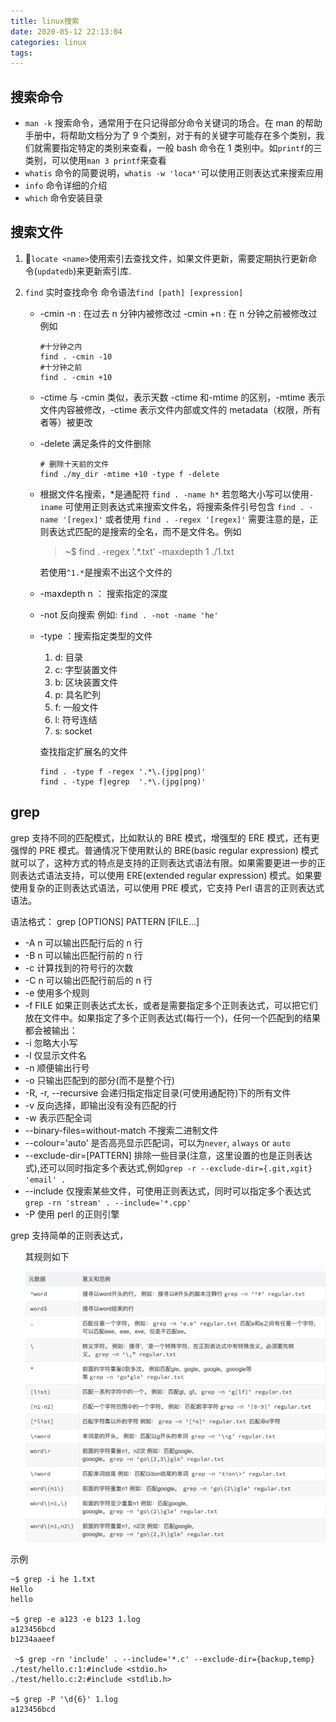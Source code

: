 ```yaml
---
title: linux搜索
date: 2020-05-12 22:13:04
categories: linux
tags:
---
```


## 搜索命令

- `man -k` 搜索命令，通常用于在只记得部分命令关键词的场合。在 man 的帮助手册中，将帮助文档分为了 9 个类别，对于有的关键字可能存在多个类别，我们就需要指定特定的类别来查看，一般 bash 命令在 1 类别中。如`printf`的三类别，可以使用`man 3 printf`来查看
- `whatis` 命令的简要说明，`whatis -w 'loca*'`可以使用正则表达式来搜索应用
- `info` 命令详细的介绍
- `which` 命令安装目录

## 搜索文件

1. `locate <name>`使用索引去查找文件，如果文件更新，需要定期执行更新命令(`updatedb`)来更新索引库.
2. `find` 实时查找命令
   命令语法`find [path] [expression]`

   - -cmin -n : 在过去 n 分钟内被修改过
     -cmin +n : 在 n 分钟之前被修改过
     例如

     ```shell
     #十分钟之内
     find . -cmin -10
     #十分钟之前
     find . -cmin +10
     ```

   - -ctime 与 -cmin 类似，表示天数
     -ctime 和-mtime 的区别，-mtime 表示文件内容被修改，-ctime 表示文件内部或文件的 metadata（权限，所有者等）被更改

   - -delete 满足条件的文件删除

     ```shell
     # 删除十天前的文件
     find ./my_dir -mtime +10 -type f -delete
     ```

   - 根据文件名搜索，\*是通配符
     `find . -name h*`
     若忽略大小写可以使用`-iname`
     可使用正则表达式来搜索文件名，将搜索条件引号包含
     `find . -name '[regex]'`
     或者使用
     `find . -regex '[regex]'`
     需要注意的是，正则表达式匹配的是搜索的全名，而不是文件名。例如

     > ~\$ find . -regex '.\*\.txt' -maxdepth 1
     > ./1.txt

     若使用`^1.*`是搜索不出这个文件的

   - -maxdepth n ： 搜索指定的深度

   - -not 反向搜索
     例如: `find . -not -name 'he'`

   - -type ：搜索指定类型的文件

     1. d: 目录
     2. c: 字型装置文件
     3. b: 区块装置文件
     4. p: 具名贮列
     5. f: 一般文件
     6. l: 符号连结
     7. s: socket

     查找指定扩展名的文件

     ```shell
     find . -type f -regex '.*\.(jpg|png)'
     find . -type f|egrep  '.*\.(jpg|png)'
     ```

## grep

grep 支持不同的匹配模式，比如默认的 BRE 模式，增强型的 ERE 模式，还有更强悍的 PRE 模式。普通情况下使用默认的 BRE(basic regular expression) 模式就可以了，这种方式的特点是支持的正则表达式语法有限。如果需要更进一步的正则表达式语法支持，可以使用 ERE(extended regular expression) 模式。如果要使用复杂的正则表达式语法，可以使用 PRE 模式，它支持 Perl 语言的正则表达式语法。

语法格式：
grep [OPTIONS] PATTERN [FILE...]

- -A n 可以输出匹配行后的 n 行
- -B n 可以输出匹配行前的 n 行
- -c 计算找到的符号行的次数
- -C n 可以输出匹配行前后的 n 行
- -e 使用多个规则
- -f FILE 如果正则表达式太长，或者是需要指定多个正则表达式，可以把它们放在文件中。如果指定了多个正则表达式(每行一个)，任何一个匹配到的结果都会被输出：
- -i 忽略大小写
- -l 仅显示文件名
- -n 顺便输出行号
- -o 只输出匹配到的部分(而不是整个行)
- -R, -r, --recursive 会递归指定指定目录(可使用通配符)下的所有文件
- -v 反向选择，即输出没有没有匹配的行
- -w 表示匹配全词
- --binary-files=without-match 不搜索二进制文件
- --colour='auto' 是否高亮显示匹配词，可以为`never`, `always` or `auto`
- --exclude-dir=[PATTERN] 排除一些目录(注意，这里设置的也是正则表达式),还可以同时指定多个表达式,例如`grep -r --exclude-dir={.git,xgit} 'email' .`
- --include 仅搜索某些文件，可使用正则表达式，同时可以指定多个表达式 `grep -rn 'stream' . --include='*.cpp'`
- -P 使用 perl 的正则引擎

grep 支持简单的正则表达式，

  <ul>
  其规则如下

![linux搜索_linux搜索_基础的正则表达式规则.png](./images/linux搜索_linux搜索_基础的正则表达式规则.png)

  </ul>
示例

```shell
~$ grep -i he 1.txt
Hello
hello

~$ grep -e a123 -e b123 1.log
a123456bcd
b1234aaeef

 ~$ grep -rn 'include' . --include='*.c' --exclude-dir={backup,temp}
./test/hello.c:1:#include <stdio.h>
./test/hello.c:2:#include <stdlib.h>

~$ grep -P '\d{6}' 1.log
a123456bcd
```
